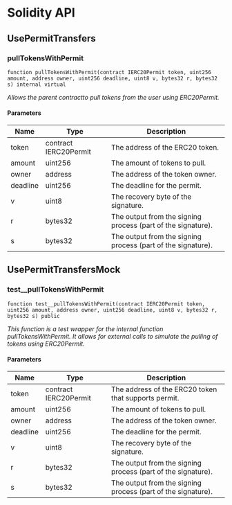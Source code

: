 # Solidity API

## UsePermitTransfers

### pullTokensWithPermit

```solidity
function pullTokensWithPermit(contract IERC20Permit token, uint256 amount, address owner, uint256 deadline, uint8 v, bytes32 r, bytes32 s) internal virtual
```

_Allows the parent contractto pull tokens from the user using ERC20Permit._

#### Parameters

| Name | Type | Description |
| ---- | ---- | ----------- |
| token | contract IERC20Permit | The address of the ERC20 token. |
| amount | uint256 | The amount of tokens to pull. |
| owner | address | The address of the token owner. |
| deadline | uint256 | The deadline for the permit. |
| v | uint8 | The recovery byte of the signature. |
| r | bytes32 | The output from the signing process (part of the signature). |
| s | bytes32 | The output from the signing process (part of the signature). |

## UsePermitTransfersMock

### test__pullTokensWithPermit

```solidity
function test__pullTokensWithPermit(contract IERC20Permit token, uint256 amount, address owner, uint256 deadline, uint8 v, bytes32 r, bytes32 s) public
```

_This function is a test wrapper for the internal function pullTokensWithPermit.
It allows for external calls to simulate the pulling of tokens using ERC20Permit._

#### Parameters

| Name | Type | Description |
| ---- | ---- | ----------- |
| token | contract IERC20Permit | The address of the ERC20 token that supports permit. |
| amount | uint256 | The amount of tokens to pull. |
| owner | address | The address of the token owner. |
| deadline | uint256 | The deadline for the permit. |
| v | uint8 | The recovery byte of the signature. |
| r | bytes32 | The output from the signing process (part of the signature). |
| s | bytes32 | The output from the signing process (part of the signature). |

